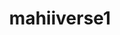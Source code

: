 ---
title: mahiiverse1
github: https://github.com/mahiiverse1
mode: light
transition: 3s
archetype:
- Minimalistic
- Editor’s Choice
---